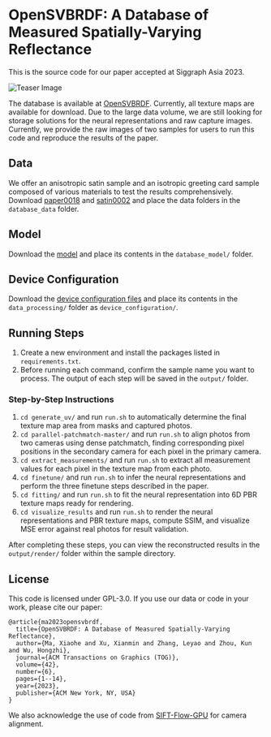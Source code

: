 # OpenSVBRDF: A Database of Measured Spatially-Varying Reflectance

This is the source code for our paper accepted at Siggraph Asia 2023. 

![Teaser Image](assets/sorted_teaser_new.jpg)

The database is available at [OpenSVBRDF](https://opensvbrdf.github.io/). Currently, all texture maps are available for download. Due to the large data volume, we are still looking for storage solutions for the neural representations and raw capture images. Currently, we provide the raw images of two samples for users to run this code and reproduce the results of the paper.

## Data

We offer an anisotropic satin sample and an isotropic greeting card sample composed of various materials to test the results comprehensively. Download [paper0018](https://drive.google.com/file/d/1PBhkDUvGb9goTIzc_9HxCAtOB72KGw9K/view?usp=sharing) and [satin0002](https://drive.google.com/file/d/1tKWYCvvX073X8HIgc2kjC8_QoGUM5QVP/view?usp=sharing) and place the data folders in the `database_data` folder.

## Model

Download the [model](https://drive.google.com/file/d/1px3Ij1B7GIESWhAAm0-MHOhwR6yjWaVB/view?usp=drive_link) and place its contents in the `database_model/` folder.

## Device Configuration

Download the [device configuration files](https://drive.google.com/file/d/1dIqEQcImBUaTGfsy0SVb8S6Pjua5u317/view?usp=drive_link) and place its contents in the `data_processing/` folder as `device_configuration/`.

## Running Steps

1. Create a new environment and install the packages listed in `requirements.txt`.
2. Before running each command, confirm the sample name you want to process. The output of each step will be saved in the `output/` folder.

### Step-by-Step Instructions

1. `cd generate_uv/` and run `run.sh` to automatically determine the final texture map area from masks and captured photos.
2. `cd parallel-patchmatch-master/` and run `run.sh` to align photos from two cameras using dense patchmatch, finding corresponding pixel positions in the secondary camera for each pixel in the primary camera.
3. `cd extract_measurements/` and run `run.sh` to extract all measurement values for each pixel in the texture map from each photo.
4. `cd finetune/` and run `run.sh` to infer the neural representations and perform the three finetune steps described in the paper.
5. `cd fitting/` and run `run.sh` to fit the neural representation into 6D PBR texture maps ready for rendering.
6. `cd visualize_results` and run `run.sh` to render the neural representations and PBR texture maps, compute SSIM, and visualize MSE error against real photos for result validation.

After completing these steps, you can view the reconstructed results in the `output/render/` folder within the sample directory.

## License

This code is licensed under GPL-3.0. If you use our data or code in your work, please cite our paper:

```
@article{ma2023opensvbrdf,
  title={OpenSVBRDF: A Database of Measured Spatially-Varying Reflectance},
  author={Ma, Xiaohe and Xu, Xianmin and Zhang, Leyao and Zhou, Kun and Wu, Hongzhi},
  journal={ACM Transactions on Graphics (TOG)},
  volume={42},
  number={6},
  pages={1--14},
  year={2023},
  publisher={ACM New York, NY, USA}
}
```

We also acknowledge the use of code from [SIFT-Flow-GPU](https://github.com/hmorimitsu/sift-flow-gpu) for camera alignment.